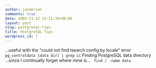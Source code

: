 ```yaml
---
author: jandersen
comments: true
date: 2005-11-22 22:11:19+00:00
layout: post
slug: postgresql-tips
title: PostgreSQL Tips
wordpress_id: 7
---
```


...useful with the "could not find tsearch config by locale" error `pg_controldata [data dir] | grep LC`
Finding PostgreSQL data directory
...since I continually forget where mine is… ` find / -name data`
